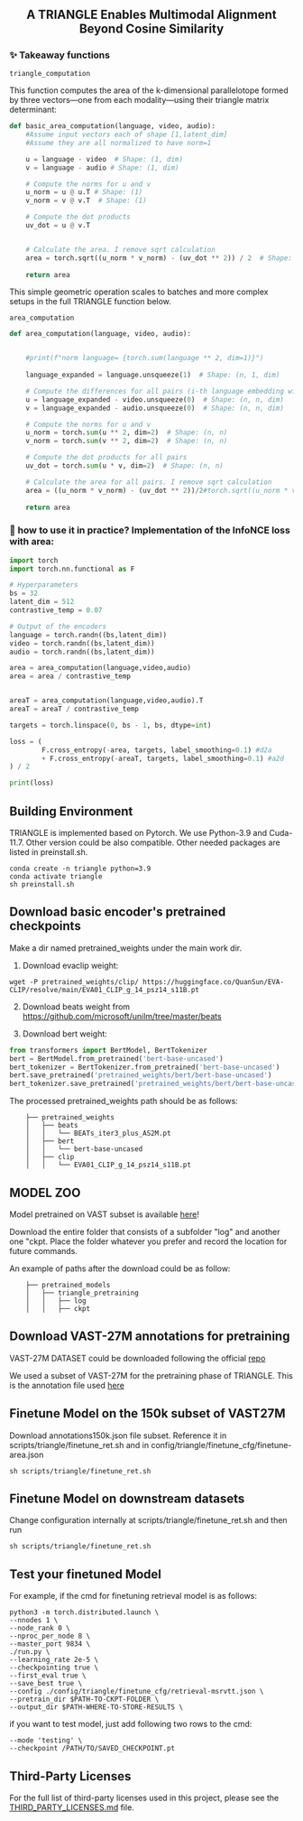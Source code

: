 <h2 align="center"> A TRIANGLE Enables Multimodal Alignment Beyond
Cosine Similarity </a></h2>



<h5 align="center"> 
<h5 align="center">
     


### ✨ Takeaway functions 

`triangle_computation`

This function computes the area of the k-dimensional parallelotope formed by three vectors—one from each modality—using their triangle matrix determinant:

```python
def basic_area_computation(language, video, audio):
    #Assume input vectors each of shape [1,latent_dim]
    #Assume they are all normalized to have norm=1

    u = language - video  # Shape: (1, dim)
    v = language - audio # Shape: (1, dim)

    # Compute the norms for u and v
    u_norm = u @ u.T # Shape: (1)
    v_norm = v @ v.T  # Shape: (1)

    # Compute the dot products 
    uv_dot = u @ v.T 


    # Calculate the area. I remove sqrt calculation
    area = torch.sqrt((u_norm * v_norm) - (uv_dot ** 2)) / 2  # Shape: (n, n)
    
    return area
```


This simple geometric operation scales to batches and more complex setups in the full TRIANGLE function below.

`area_computation`


```python
def area_computation(language, video, audio):


    #print(f"norm language= {torch.sum(language ** 2, dim=1)}")
    
    language_expanded = language.unsqueeze(1)  # Shape: (n, 1, dim)

    # Compute the differences for all pairs (i-th language embedding with all j-th video/audio embeddings)
    u = language_expanded - video.unsqueeze(0)  # Shape: (n, n, dim)
    v = language_expanded - audio.unsqueeze(0)  # Shape: (n, n, dim)

    # Compute the norms for u and v
    u_norm = torch.sum(u ** 2, dim=2)  # Shape: (n, n)
    v_norm = torch.sum(v ** 2, dim=2)  # Shape: (n, n)

    # Compute the dot products for all pairs
    uv_dot = torch.sum(u * v, dim=2)  # Shape: (n, n)

    # Calculate the area for all pairs. I remove sqrt calculation
    area = ((u_norm * v_norm) - (uv_dot ** 2))/2#torch.sqrt((u_norm * v_norm) - (uv_dot ** 2)) / 2  # Shape: (n, n)
    
    return area
```

### 🧐 how to use it in practice?  Implementation of the InfoNCE loss with area:

```python
import torch
import torch.nn.functional as F

# Hyperparameters
bs = 32
latent_dim = 512
contrastive_temp = 0.07

# Output of the encoders
language = torch.randn((bs,latent_dim))
video = torch.randn((bs,latent_dim))
audio = torch.randn((bs,latent_dim))

area = area_computation(language,video,audio)
area = area / contrastive_temp


areaT = area_computation(language,video,audio).T
areaT = areaT / contrastive_temp

targets = torch.linspace(0, bs - 1, bs, dtype=int)

loss = (
        F.cross_entropy(-area, targets, label_smoothing=0.1) #d2a
        + F.cross_entropy(-areaT, targets, label_smoothing=0.1) #a2d
) / 2

print(loss)

```


## Building Environment
TRIANGLE is implemented based on Pytorch. We use Python-3.9 and Cuda-11.7. Other version could be also compatible. Other needed packages are listed in preinstall.sh.

```
conda create -n triangle python=3.9
conda activate triangle
sh preinstall.sh
```

## Download basic encoder's pretrained checkpoints
Make a dir named pretrained_weights under the main work dir.

1. Download evaclip weight:
```
wget -P pretrained_weights/clip/ https://huggingface.co/QuanSun/EVA-CLIP/resolve/main/EVA01_CLIP_g_14_psz14_s11B.pt
```
2. Download beats weight from https://github.com/microsoft/unilm/tree/master/beats

3. Download bert weight:
```python
from transformers import BertModel, BertTokenizer
bert = BertModel.from_pretrained('bert-base-uncased')
bert_tokenizer = BertTokenizer.from_pretrained('bert-base-uncased')
bert.save_pretrained('pretrained_weights/bert/bert-base-uncased')
bert_tokenizer.save_pretrained('pretrained_weights/bert/bert-base-uncased')
```


The processed  pretrained_weights path should be as follows:
```
    ├── pretrained_weights
    │   ├── beats
    │   │   └── BEATs_iter3_plus_AS2M.pt
    │   ├── bert
    │   │   └── bert-base-uncased
    │   ├── clip
    │   │   └── EVA01_CLIP_g_14_psz14_s11B.pt
```


## MODEL ZOO

Model pretrained on VAST subset is available [here](https://drive.google.com/drive/folders/1trifmLTPKqMwljBwSj3urty00_hc1Z2k?usp=sharing)! 



Download the entire folder that consists of a subfolder "log" and another one "ckpt. Place the folder whatever you prefer and record the location for future commands.

An example of paths after the download could be as follow:

```
    ├── pretrained_models
    │   ├── triangle_pretraining
    │   │   ├── log
    │   │   ├── ckpt    

```



## Download  VAST-27M annotations for pretraining

VAST-27M DATASET could be downloaded following the official [repo](https://github.com/TXH-mercury/VAST)

We used a subset of VAST-27M for the pretraining phase of TRIANGLE. This is the annotation file used [here](https://drive.google.com/file/d/1EESXH_sAx-mFMqbmIhr54Bnm4wkRsXLg/view?usp=drive_link)

## Finetune  Model on the 150k subset of VAST27M
Download annotations150k.json file subset.
Reference it in scripts/triangle/finetune_ret.sh and in config/triangle/finetune_cfg/finetune-area.json
```
sh scripts/triangle/finetune_ret.sh
```


## Finetune  Model on downstream datasets
Change configuration internally at scripts/triangle/finetune_ret.sh and then run

```
sh scripts/triangle/finetune_ret.sh
```




## Test your finetuned Model
For example, if the cmd for finetuning retrieval model is as follows:

```
python3 -m torch.distributed.launch \
--nnodes 1 \
--node_rank 0 \
--nproc_per_node 8 \
--master_port 9834 \
./run.py \
--learning_rate 2e-5 \
--checkpointing true \
--first_eval true \
--save_best true \
--config ./config/triangle/finetune_cfg/retrieval-msrvtt.json \
--pretrain_dir $PATH-TO-CKPT-FOLDER \
--output_dir $PATH-WHERE-TO-STORE-RESULTS \
```

if you want to test model, just add following two rows to the cmd:
```
--mode 'testing' \
--checkpoint /PATH/TO/SAVED_CHECKPOINT.pt
```



## Third-Party Licenses

For the full list of third-party licenses used in this project, please see the [THIRD_PARTY_LICENSES.md](THIRD_PARTY_LICENSES.md) file.
